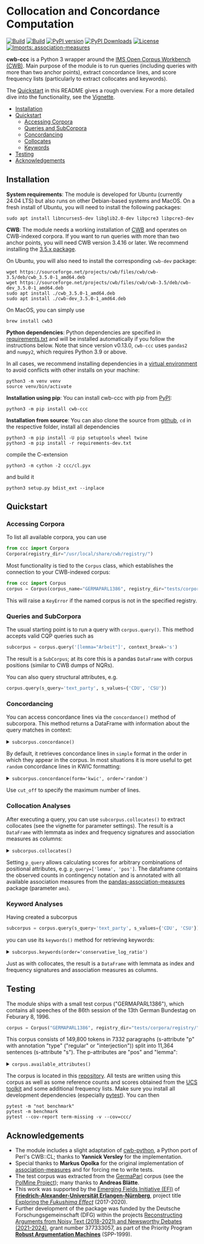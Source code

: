 # Collocation and Concordance Computation #
[![Build](https://github.com/ausgerechnet/cwb-ccc/actions/workflows/build-test.yml/badge.svg?branch=master)](https://github.com/ausgerechnet/cwb-ccc/actions/workflows/build-test.yml?query=branch%3Amaster)
[![Build](https://github.com/ausgerechnet/cwb-ccc/actions/workflows/build-test-macos.yml/badge.svg?branch=master)](https://github.com/ausgerechnet/cwb-ccc/actions/workflows/build-test-macos.yml?query=branch%3Amaster)
[![PyPI version](https://badge.fury.io/py/cwb-ccc.svg)](https://badge.fury.io/py/cwb-ccc)
[![PyPI Downloads](https://img.shields.io/pypi/dm/cwb-ccc)](https://img.shields.io/pypi/dm/cwb-ccc)
[![License](https://img.shields.io/pypi/l/cwb-ccc.svg)](https://github.com/ausgerechnet/cwb-ccc/blob/master/LICENSE)
[![Imports: association-measures](https://img.shields.io/badge/%20imports-association--measures-%231674b1?style=flat&labelColor=gray)](https://github.com/fau-klue/pandas-association-measures)

**cwb-ccc** is a Python 3 wrapper around the [IMS Open Corpus Workbench (CWB)](http://cwb.sourceforge.net/).  Main purpose of the module is to run queries (including queries with more than two anchor points), extract concordance lines, and score frequency lists (particularly to extract collocates and keywords).

The [Quickstart](#quickstart) in this README gives a rough overview.  For a more detailed dive into the functionality, see the [Vignette](demos/vignette-v0.11.0.md).

* [Installation](#installation)
* [Quickstart](#quickstart)
  * [Accessing Corpora](#accessing-corpora)
  * [Queries and SubCorpora](#queries-and-subcorpus)
  * [Concordancing](#concordancing)
  * [Collocates](#collocation-analyses)
  * [Keywords](#keyword-analyses)
* [Testing](#testing)
* [Acknowledgements](#acknowledgements)


## Installation ##

**System requirements**:  The module is developed for Ubuntu (currently 24.04 LTS) but also runs on other Debian-based systems and MacOS.  On a fresh install of Ubuntu, you will need to install the following packages:
```
sudo apt install libncurses5-dev libglib2.0-dev libpcre3 libpcre3-dev
```

**CWB**:  The module needs a working installation of [CWB](http://cwb.sourceforge.io/) and operates on CWB-indexed corpora.  If you want to run queries with more than two anchor points, you will need CWB version 3.4.16 or later.  We recommend installing the [3.5.x package](https://cwb.sourceforge.io/install.php).

On Ubuntu, you will also need to install the corresponding `cwb-dev` package:
```
wget https://sourceforge.net/projects/cwb/files/cwb/cwb-3.5/deb/cwb_3.5.0-1_amd64.deb
wget https://sourceforge.net/projects/cwb/files/cwb/cwb-3.5/deb/cwb-dev_3.5.0-1_amd64.deb
sudo apt install ./cwb_3.5.0-1_amd64.deb
sudo apt install ./cwb-dev_3.5.0-1_amd64.deb
```

On MacOS, you can simply use
```
brew install cwb3
```

**Python dependencies**:  Python dependencies are specified in [requirements.txt](requirements.txt) and will be installed automatically if you follow the instructions below.  Note that since version v0.13.0, `cwb-ccc` uses `pandas2` and `numpy2`, which requires Python 3.9 or above.

In all cases, we recommend installing dependencies in a [virtual environment](https://docs.python.org/3/library/venv.html) to avoid conflicts with other installs on your machine:
```
python3 -m venv venv
source venv/bin/activate
```

**Installation using pip**:  You can install cwb-ccc with pip from [PyPI](https://pypi.org/project/cwb-ccc/):
```
python3 -m pip install cwb-ccc
```

**Installation from source**:  You can also clone the source from [github](https://github.com/ausgerechnet/cwb-ccc), `cd` in the respective folder, install all dependencies
```
python3 -m pip install -U pip setuptools wheel twine
python3 -m pip install -r requirements-dev.txt
```
compile the C-extension
```
python3 -m cython -2 ccc/cl.pyx
```
and build it
```
python3 setup.py bdist_ext --inplace
```

## Quickstart ##

### Accessing Corpora ###

To list all available corpora, you can use
```python
from ccc import Corpora
Corpora(registry_dir="/usr/local/share/cwb/registry/")
```

Most functionality is tied to the `Corpus` class, which establishes the connection to your CWB-indexed corpus:
```python
from ccc import Corpus
corpus = Corpus(corpus_name="GERMAPARL1386", registry_dir="tests/corpora/registry/")
```
This will raise a `KeyError` if the named corpus is not in the specified registry.


### Queries and SubCorpora ###

The usual starting point is to run a query with `corpus.query()`.  This method accepts valid CQP queries such as
```python
subcorpus = corpus.query('[lemma="Arbeit"]', context_break='s')
```

The result is a `SubCorpus`; at its core this is a pandas `DataFrame` with corpus positions (similar to CWB dumps of NQRs).

You can also query structural attributes, e.g.
```python
corpus.query(s_query='text_party', s_values={'CDU', 'CSU'})
```

### Concordancing ###

You can access concordance lines via the `concordance()` method of subcorpora.  This method returns a DataFrame with information about the query matches in context:

<details>
<summary><code>subcorpus.concordance()</code></summary>
<p>

| *match* | *matchend* | word                                                                                                                                                    |
|--------:|-----------:|:--------------------------------------------------------------------------------------------------------------------------------------------------------|
|     151 |        151 | Er brachte diese Erfahrung in seine Arbeit im Ausschuß für Familie , Senioren , Frauen und Jugend sowie im Petitionsausschuß ein , wo er sich vor allem |
|     227 |        227 | Seine Arbeit und sein Rat werden uns fehlen .                                                                                                           |
|    1493 |       1493 | Ausschuß für Arbeit und Sozialordnung                                                                                                                   |
|    1555 |       1555 | Ausschuß für Arbeit und Sozialordnung                                                                                                                   |
|    1598 |       1598 | Ausschuß für Arbeit und Sozialordnung                                                                                                                   |
|     ... |        ... | ...                                                                                                                                                     |
|         |            |                                                                                                                                                         |

</p>
</details>

By default, it retrieves concordance lines in `simple` format in the order in which they appear in the corpus.  In most situations it is more useful to get `random` concordance lines in KWIC formatting:

<details>
<summary><code>subcorpus.concordance(form='kwic', order='random')</code></summary>
<p>

| *match* | *matchend* | left\_word                                                                                                                                    | node\_word | right\_word                                                                                                                                        |
|--------:|-----------:|:----------------------------------------------------------------------------------------------------------------------------------------------|:-----------|:---------------------------------------------------------------------------------------------------------------------------------------------------|
|   81769 |      81769 | Ich unterstütze daher nachträglich die Forderung , daß die Durchführung des Gesetzes auch künftig durch die Bundesanstalt für                 | Arbeit     | vorgenommen wird ; denn beim Bund gibt es die entsprechend ausgebildeten Sachbearbeiter .                                                          |
|    8774 |       8774 | Glauben Sie im Ernst , Sie könnten am Ende ein Bündnis für                                                                                    | Arbeit     | , eine Wende in der deutschen Politik , die Bekämpfung der Arbeitslosigkeit erreichen , wenn Sie nicht die Länder ,                                |
|    8994 |       8994 | alle Entscheidungen gemeinsam zu treffen , die sich gegen Schwarzarbeit und illegale                                                          | Arbeit     | wenden , und gemeinsam nach einem Weg zu suchen ,                                                                                                  |
|   80098 |      80098 | : Was der Vermittlungsausschuß mit Mehrheit zum Meister-BAföG beschlossen hat , heißt , daß die bewährten Institutionen der Bundesanstalt für | Arbeit     | , die die Ausbildungsförderung für Meister bis zum Jahr 1993 durchgeführt haben , die darin große Erfahrung haben , die                            |
|   61056 |      61056 | Selbst wenn Sie ein Konstrukt anbieten , das tendenziell die zusätzliche Belastung der Bundesanstalt für                                      | Arbeit     | etwas geringer hielte als die Entlastung bei der gesetzlichen Rentenversicherung , so wäre dies bei einem deutlichen Aufwuchs der Arbeitslosigkeit |
|     ... |        ... | ...                                                                                                                                           | ...        | ...                                                                                                                                                |
|         |            |                                                                                                                                               |            |                                                                                                                                                    |

</p>
</details>

Use `cut_off` to specify the maximum number of lines.


### Collocation Analyses ###

After executing a query, you can use `subcorpus.collocates()` to extract collocates (see the vignette for parameter settings).  The result is a `DataFrame` with lemmata as index and frequency signatures and association measures as columns:

<details>
<summary><code>subcorpus.collocates()</code></summary>
<p>

| *item* | O11 | O12 |  O21 |    O22 |  R1 |     R2 |   C1 |     C2 |      N |     E11 |     E12 |     E21 |    E22 | z\_score | t\_score | log\_likelihood | simple\_ll | min\_sensitivity |  liddell |     dice | log\_ratio | conservative\_log\_ratio | mutual\_information | local\_mutual\_information |     ipm | ipm\_reference | ipm\_expected | in\_nodes | marginal |
|:-------|----:|----:|-----:|-------:|----:|-------:|-----:|-------:|-------:|--------:|--------:|--------:|-------:|---------:|---------:|----------------:|-----------:|-----------------:|---------:|---------:|-----------:|-------------------------:|--------------------:|---------------------------:|--------:|---------------:|--------------:|----------:|---------:|
| für    |  46 | 730 |  831 | 148102 | 776 | 148933 |  877 | 148832 | 149709 | 4.54583 | 771.454 | 872.454 | 148061 |  19.4429 |  6.11208 |         134.301 |    130.019 |         0.052452 | 0.047547 | 0.055656 |    3.40925 |                  2.26335 |             1.00514 |                    46.2366 | 59278.4 |        5579.69 |       5858.03 |         0 |      877 |
| ,      |  43 | 733 | 7827 | 141106 | 776 | 148933 | 7870 | 141839 | 149709 | 40.7933 | 735.207 | 7829.21 | 141104 | 0.345505 | 0.336523 |        0.124564 |   0.117278 |         0.005464 | 0.000296 | 0.009947 |   0.076412 |                        0 |             0.02288 |                   0.983836 | 55412.4 |        52553.8 |       52568.6 |         0 |     7870 |
| .      |  33 | 743 | 5626 | 143307 | 776 | 148933 | 5659 | 144050 | 149709 | 29.3328 | 746.667 | 5629.67 | 143303 | 0.677108 | 0.638378 |        0.461005 |   0.440481 |         0.005831 | 0.000673 | 0.010256 |   0.170891 |                        0 |             0.05116 |                    1.68829 | 42525.8 |        37775.4 |         37800 |         0 |     5659 |
| und    |  32 | 744 | 2848 | 146085 | 776 | 148933 | 2880 | 146829 | 149709 | 14.9282 | 761.072 | 2865.07 | 146068 |  4.41852 |   3.0179 |         15.1452 |    14.6555 |         0.011111 | 0.006044 | 0.017505 |    1.10866 |                        0 |            0.331144 |                    10.5966 | 41237.1 |        19122.7 |       19237.3 |         0 |     2880 |
| in     |  24 | 752 | 2474 | 146459 | 776 | 148933 | 2498 | 147211 | 149709 | 12.9481 | 763.052 | 2485.05 | 146448 |  3.07138 |  2.25596 |         7.72813 |    7.51722 |         0.009608 | 0.004499 | 0.014661 |   0.896724 |                        0 |            0.268005 |                    6.43212 | 30927.8 |        16611.5 |       16685.7 |         0 |     2498 |
| ...    | ... | ... |  ... |    ... | ... |    ... |  ... |    ... |    ... |     ... |     ... |     ... |    ... |      ... |      ... |             ... |        ... |              ... |      ... |      ... |        ... |                      ... |                 ... |                        ... |     ... |            ... |           ... |       ... |      ... |

</p>
</details>

Setting `p_query` allows calculating scores for arbitrary combinations of positional attributes, e.g. `p_query=['lemma', 'pos']`.  The dataframe contains the observed counts in contingency notation and is annotated with all available association measures from the [pandas-association-measures](https://pypi.org/project/association-measures/) package (parameter `ams`).


### Keyword Analyses ###

Having created a subcorpus
```python
subcorpus = corpus.query(s_query='text_party', s_values={'CDU', 'CSU'})
```
you can use its `keywords()` method for retrieving keywords:

<details>
<summary><code>subcorpus.keywords(order='conservative_log_ratio')</code></summary>
<p>

| *item*     | O11 |   O12 |  O21 |    O22 |    R1 |     R2 |   C1 |     C2 |      N |     E11 |     E12 |     E21 |    E22 | z\_score | t\_score | log\_likelihood | simple\_ll | min\_sensitivity |  liddell |     dice | log\_ratio | conservative\_log\_ratio | mutual\_information | local\_mutual\_information |     ipm | ipm\_reference | ipm\_expected |
|:-----------|----:|------:|-----:|-------:|------:|-------:|-----:|-------:|-------:|--------:|--------:|--------:|-------:|---------:|---------:|----------------:|-----------:|-----------------:|---------:|---------:|-----------:|-------------------------:|--------------------:|---------------------------:|--------:|---------------:|--------------:|
| deswegen   |  55 | 41296 |   37 | 108412 | 41351 | 108449 |   92 | 149708 | 149800 | 25.3958 | 41325.6 | 66.6042 | 108382 |  5.87452 |  3.99183 |         41.5308 |     25.794 |          0.00133 | 0.321982 | 0.002654 |    1.96293 |                 0.404166 |            0.335601 |                     18.458 | 1330.08 |        341.174 |       614.152 |
| CSU        | 255 | 41096 |  380 | 108069 | 41351 | 108449 |  635 | 149165 | 149800 | 175.286 | 41175.7 | 459.714 | 107989 |  6.02087 |  4.99187 |         46.6543 |    31.7425 |         0.006167 | 0.126068 | 0.012147 |    0.81552 |                 0.212301 |            0.162792 |                     41.512 | 6166.72 |        3503.95 |       4238.99 |
| CDU        | 260 | 41091 |  390 | 108059 | 41351 | 108449 |  650 | 149150 | 149800 | 179.427 | 41171.6 | 470.573 | 107978 |  6.01515 |  4.99693 |         46.6055 |    31.7289 |         0.006288 | 0.124499 | 0.012381 |    0.80606 |                 0.209511 |            0.161086 |                    41.8823 | 6287.64 |        3596.16 |       4339.12 |
| in         | 867 | 40484 | 1631 | 106818 | 41351 | 108449 | 2498 | 147302 | 149800 | 689.551 | 40661.4 | 1808.45 | 106641 |  6.75755 |  6.02647 |         61.2663 |    42.1849 |         0.020967 | 0.072241 | 0.039545 |    0.47937 |                 0.168901 |            0.099452 |                    86.2253 | 20966.8 |        15039.3 |       16675.6 |
| Wirtschaft |  39 | 41312 |   25 | 108424 | 41351 | 108449 |   64 | 149736 | 149800 | 17.6666 | 41333.3 | 46.3334 | 108403 |  5.07554 |  3.41607 |         30.9328 |    19.1002 |         0.000943 | 0.333476 | 0.001883 |    2.03257 |                 0.150982 |             0.34391 |                    13.4125 | 943.145 |        230.523 |       427.236 |
| ...        | ... |   ... |  ... |    ... |   ... |    ... |  ... |    ... |    ... |     ... |     ... |     ... |    ... |      ... |      ... |             ... |        ... |              ... |      ... |      ... |        ... |                      ... |                 ... |                        ... |     ... |            ... |           ... |

</p>
</details>

Just as with collocates, the result is a `DataFrame` with lemmata as index and frequency signatures and association measures as columns.

## Testing ##

The module ships with a small test corpus ("GERMAPARL1386"), which contains all speeches of the 86th session of the 13th German Bundestag on Feburary 8, 1996.
```python
corpus = Corpus("GERMAPARL1386", registry_dir="tests/corpora/registry/")
```
This corpus consists of 149,800 tokens in 7332 paragraphs (s-attribute "p" with annotation "type" ("regular" or "interjection")) split into 11,364 sentences (s-attribute "s").  The p-attributes are "pos" and "lemma":

<details>
<summary><code>corpus.available_attributes()</code></summary>
<p>

| type   | attribute                  | annotation   | active   |
|:-------|:---------------------------|:-------------|:---------|
| p-Att  | word                       | False        | True     |
| p-Att  | pos                        | False        | False    |
| p-Att  | lemma                      | False        | False    |
| s-Att  | corpus                     | False        | False    |
| s-Att  | corpus\_name               | True         | False    |
| s-Att  | sitzung                    | False        | False    |
| s-Att  | sitzung\_date              | True         | False    |
| s-Att  | sitzung\_period            | True         | False    |
| s-Att  | sitzung\_session           | True         | False    |
| s-Att  | div                        | False        | False    |
| s-Att  | div\_desc                  | True         | False    |
| s-Att  | div\_n                     | True         | False    |
| s-Att  | div\_type                  | True         | False    |
| s-Att  | div\_what                  | True         | False    |
| s-Att  | text                       | False        | False    |
| s-Att  | text\_id                   | True         | False    |
| s-Att  | text\_name                 | True         | False    |
| s-Att  | text\_parliamentary\_group | True         | False    |
| s-Att  | text\_party                | True         | False    |
| s-Att  | text\_position             | True         | False    |
| s-Att  | text\_role                 | True         | False    |
| s-Att  | text\_who                  | True         | False    |
| s-Att  | p                          | False        | False    |
| s-Att  | p\_type                    | True         | False    |
| s-Att  | s                          | False        | False    |

</p>
</details>

The corpus is located in this [repository](tests/corpora/).  All tests are written using this corpus as well as some reference counts and scores obtained from the [UCS toolkit](http://www.collocations.de/software.html) and some additional frequency lists.  Make sure you install all development dependencies (especially [pytest](https://pytest.org/)).  You can then
```
pytest -m "not benchmark"
pytest -m benchmark
pytest --cov-report term-missing -v --cov=ccc/
```

## Acknowledgements ##

- The module includes a slight adaptation of [cwb-python](https://github.com/fau-klue/cwb-python), a Python port of Perl's CWB::CL; thanks to **Yannick Versley** for the implementation.
- Special thanks to **Markus Opolka** for the original implementation of [association-measures](https://github.com/fau-klue/pandas-association-measures) and for forcing me to write tests.
- The test corpus was extracted from the [GermaParl](https://github.com/PolMine/GermaParlTEI) corpus (see the [PolMine Project](https://polmine.github.io/)); many thanks to **Andreas Blätte**.
- This work was supported by the [Emerging Fields Initiative (EFI)](https://www.fau.eu/research/collaborative-research/emerging-fields-initiative/) of [**Friedrich-Alexander-Universität Erlangen-Nürnberg**](https://www.fau.eu/), project title [Exploring the *Fukushima Effect*](https://www.linguistik.phil.fau.de/projects/efe/) (2017-2020).
- Further development of the package was funded by the Deutsche Forschungsgemeinschaft (DFG) within the projects [Reconstructing Arguments from Noisy Text (2018-2021) and Newsworthy Debates (2021-2024)](https://www.linguistik.phil.fau.de/projects/rant/), grant number 377333057, as part of the Priority Program [**Robust Argumentation Machines**](http://www.spp-ratio.de/) (SPP-1999).
